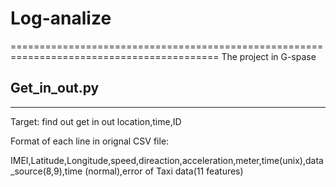 # Log-analize
==========================================================================================
The project in G-spase

## Get_in_out.py
------------------------------------------------------------------------------------------
Target: find out get in out location,time,ID

Format of each line in orignal CSV file:

IMEI,Latitude,Longitude,speed,direaction,acceleration,meter,time(unix),data_source(8,9),time
(normal),error  of Taxi data(11 features)




